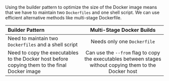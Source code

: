 Using the builder pattern to optimize the size of the Docker image
means that we have to maintain two `Dockerfiles` and one shell script.
We can use efficient alternative methods like multi-stage Dockerfile.

| Builder Pattern      | Multi-Stage Docker Builds |
| :---        |    :----:   |
| Need to maintain two `Dockerfiles` and a shell script | Needs only one `Dockerfile`       |
| Need to copy the executables to the Docker host before copying them to the final Docker image | Can use the `--from` flag to copy the executables between stages without copying them to the Docker host        |
